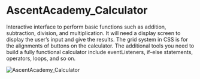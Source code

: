 # AscentAcademy_Calculator

Interactive interface to perform basic functions such as addition, subtraction, division, and
multiplication. It will need a display screen to display the user’s input and give the results. The grid
system in CSS is for the alignments of buttons on the calculator. The additional tools you need to
build a fully functional calculator include eventListeners, if-else statements, operators, loops, and so
on.

![AscentAcademy_Calculator](https://user-images.githubusercontent.com/96428820/222323328-0b9dca35-1433-4f6b-8dd5-d22a5d637096.png)
